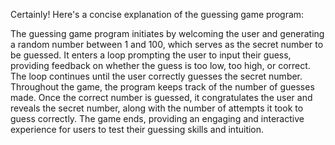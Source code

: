 Certainly! Here's a concise explanation of the guessing game program:

The guessing game program initiates by welcoming the user and generating a random number between 1 and 100, which serves as the secret number to be guessed. It enters a loop prompting the user to input their guess, providing feedback on whether the guess is too low, too high, or correct. The loop continues until the user correctly guesses the secret number. Throughout the game, the program keeps track of the number of guesses made. Once the correct number is guessed, it congratulates the user and reveals the secret number, along with the number of attempts it took to guess correctly. The game ends, providing an engaging and interactive experience for users to test their guessing skills and intuition.
